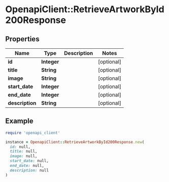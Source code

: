 # OpenapiClient::RetrieveArtworkById200Response

## Properties

| Name | Type | Description | Notes |
| ---- | ---- | ----------- | ----- |
| **id** | **Integer** |  | [optional] |
| **title** | **String** |  | [optional] |
| **image** | **String** |  | [optional] |
| **start_date** | **Integer** |  | [optional] |
| **end_date** | **Integer** |  | [optional] |
| **description** | **String** |  | [optional] |

## Example

```ruby
require 'openapi_client'

instance = OpenapiClient::RetrieveArtworkById200Response.new(
  id: null,
  title: null,
  image: null,
  start_date: null,
  end_date: null,
  description: null
)
```

